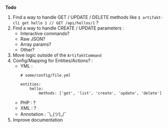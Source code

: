 **Todo**

1. Find a way to handle GET / UPDATE / DELETE methods like `$ artifakt-cli get hello 1 // GET /api/hellos/1` ?
2. Find a way to handle CREATE / UPDATE parameters :
    - Interactive commands?
    - Raw JSON?
    - Array params?
    - Other?
3. Move logic outside of the `ArtifaktCommand`
4. Config/Mapping for Entities/Actions? :
    - YML :
        ```
        # some/config/file.yml
        
        entities:
            hello:
                methods: ['get', 'list', 'create', 'update', 'delete']
        ```
    - PHP : ?
    - XML : ?
    - Annotation : ¯\\\_(ツ)_/¯
5. Improve documentation

